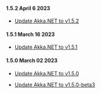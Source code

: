 #### 1.5.2 April 6 2023 ####

* [Update Akka.NET to v1.5.2](https://github.com/akkadotnet/akka.net/releases/tag/1.5.2)

#### 1.5.1 March 16 2023 ####

* [Update Akka.NET to v1.5.1](https://github.com/akkadotnet/akka.net/releases/tag/1.5.1)

#### 1.5.0 March 02 2023 ####

* [Update Akka.NET to v1.5.0](https://github.com/akkadotnet/akka.net/releases/tag/1.5.0)


* [Update Akka.NET to v1.5.0-beta3](https://github.com/akkadotnet/akka.net/releases/tag/1.5.0-beta3)

